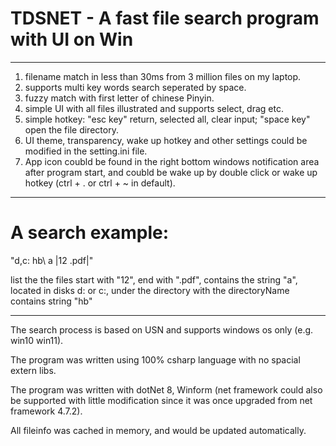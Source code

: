 # TDSNET - A fast file search program with UI on Win
---
1. filename match in less than 30ms from 3 million files on my laptop.
2. supports multi key words search seperated by space.
3. fuzzy match with first letter of chinese Pinyin.
4. simple UI with all files illustrated and supports select, drag etc.
5. simple hotkey: "esc key" return, selected all, clear input; "space key" open the file directory.
6. UI theme, transparency, wake up hotkey and other settings could be modified in the setting.ini file.
7. App icon coubld be found in the right bottom windows notification area after program start, and coubld be wake up by double click or wake up hotkey  (ctrl + . or ctrl + ~ in default).
---
# A search example:

"d,c: hb\ a |12 .pdf|"

list the the files start with "12", end with ".pdf", contains the string "a", located in disks d: or c:, under the directory with the directoryName contains string "hb"

--- 

The search process is based on USN and supports windows os only (e.g. win10 win11).

The program was written using 100% csharp language with no spacial extern libs.

The program was written with dotNet 8, Winform (net framework could also be supported with little modification since it was once upgraded from net framework 4.7.2).

All fileinfo was cached in memory, and would be updated automatically.

